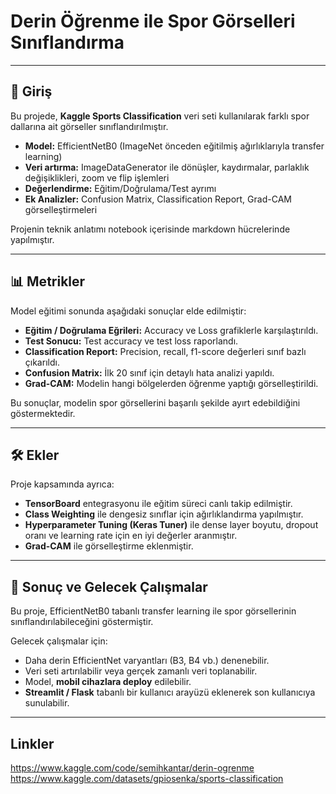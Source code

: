 # Derin Öğrenme ile Spor Görselleri Sınıflandırma



---

## 📌 Giriş
Bu projede, **Kaggle Sports Classification** veri seti kullanılarak farklı spor dallarına ait görseller sınıflandırılmıştır.  

- **Model:** EfficientNetB0 (ImageNet önceden eğitilmiş ağırlıklarıyla transfer learning)  
- **Veri artırma:** ImageDataGenerator ile dönüşler, kaydırmalar, parlaklık değişiklikleri, zoom ve flip işlemleri  
- **Değerlendirme:** Eğitim/Doğrulama/Test ayrımı  
- **Ek Analizler:** Confusion Matrix, Classification Report, Grad-CAM görselleştirmeleri  

Projenin teknik anlatımı notebook içerisinde markdown hücrelerinde yapılmıştır.

---

## 📊 Metrikler
Model eğitimi sonunda aşağıdaki sonuçlar elde edilmiştir:

- **Eğitim / Doğrulama Eğrileri:** Accuracy ve Loss grafiklerle karşılaştırıldı.  
- **Test Sonucu:** Test accuracy ve test loss raporlandı.  
- **Classification Report:** Precision, recall, f1-score değerleri sınıf bazlı çıkarıldı.  
- **Confusion Matrix:** İlk 20 sınıf için detaylı hata analizi yapıldı.  
- **Grad-CAM:** Modelin hangi bölgelerden öğrenme yaptığı görselleştirildi.  

Bu sonuçlar, modelin spor görsellerini başarılı şekilde ayırt edebildiğini göstermektedir.

---

## 🛠️ Ekler
Proje kapsamında ayrıca:  

- **TensorBoard** entegrasyonu ile eğitim süreci canlı takip edilmiştir.  
- **Class Weighting** ile dengesiz sınıflar için ağırlıklandırma yapılmıştır.  
- **Hyperparameter Tuning (Keras Tuner)** ile dense layer boyutu, dropout oranı ve learning rate için en iyi değerler aranmıştır.  
- **Grad-CAM** ile görselleştirme eklenmiştir.  


---

## 🚀 Sonuç ve Gelecek Çalışmalar
Bu proje, EfficientNetB0 tabanlı transfer learning ile spor görsellerinin sınıflandırılabileceğini göstermiştir.  

Gelecek çalışmalar için:  
- Daha derin EfficientNet varyantları (B3, B4 vb.) denenebilir.  
- Veri seti artırılabilir veya gerçek zamanlı veri toplanabilir.  
- Model, **mobil cihazlara deploy** edilebilir.  
- **Streamlit / Flask** tabanlı bir kullanıcı arayüzü eklenerek son kullanıcıya sunulabilir.  

---

## Linkler

https://www.kaggle.com/code/semihkantar/derin-ogrenme
https://www.kaggle.com/datasets/gpiosenka/sports-classification
